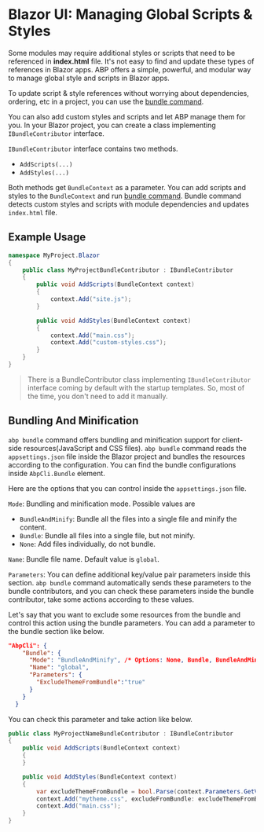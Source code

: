 # Blazor UI: Managing Global Scripts & Styles

Some modules may require additional styles or scripts that need to be referenced in **index.html** file. It's not easy to find and update these types of references in Blazor apps. ABP offers a simple, powerful, and modular way to manage global style and scripts in Blazor apps.

To update script & style references without worrying about dependencies, ordering, etc in a project, you can use the [bundle command](../../CLI.md#bundle).

You can also add custom styles and scripts and let ABP manage them for you. In your Blazor project, you can create a class implementing `IBundleContributor` interface.

`IBundleContributor` interface contains two methods.

* `AddScripts(...)`
* `AddStyles(...)`

Both methods get `BundleContext` as a parameter. You can add scripts and styles to the `BundleContext` and run [bundle command](../../CLI.md#bundle). Bundle command detects custom styles and scripts with module dependencies and updates `index.html` file.

## Example Usage
```csharp
namespace MyProject.Blazor
{
    public class MyProjectBundleContributor : IBundleContributor
    {
        public void AddScripts(BundleContext context)
        {
            context.Add("site.js");
        }

        public void AddStyles(BundleContext context)
        {
            context.Add("main.css");
            context.Add("custom-styles.css");
        }
    }
}
```

> There is a BundleContributor class implementing `IBundleContributor` interface coming by default with the startup templates. So, most of the time, you don't need to add it manually.

## Bundling And Minification
`abp bundle` command offers bundling and minification support for client-side resources(JavaScript and CSS files). `abp bundle` command reads the `appsettings.json` file inside the Blazor project and bundles the resources according to the configuration. You can find the bundle configurations inside `AbpCli.Bundle` element.

Here are the options that you can control inside the `appsettings.json` file.

`Mode`: Bundling and minification mode. Possible values are
* `BundleAndMinify`: Bundle all the files into a single file and minify the content.
* `Bundle`: Bundle all files into a single file, but not minify.
* `None`: Add files individually, do not bundle.

`Name`: Bundle file name. Default value is `global`.

`Parameters`: You can define additional key/value pair parameters inside this section. `abp bundle` command automatically sends these parameters to the bundle contributors, and you can check these parameters inside the bundle contributor, take some actions according to these values. 

Let's say that you want to exclude some resources from the bundle and control this action using the bundle parameters. You can add a parameter to the bundle section like below.

```json
"AbpCli": {
    "Bundle": {
      "Mode": "BundleAndMinify", /* Options: None, Bundle, BundleAndMinify */
      "Name": "global",
      "Parameters": {
        "ExcludeThemeFromBundle":"true"
      }
    }
  }
```

You can check this parameter and take action like below.

```csharp
public class MyProjectNameBundleContributor : IBundleContributor
{
    public void AddScripts(BundleContext context)
    {
    }

    public void AddStyles(BundleContext context)
    {
        var excludeThemeFromBundle = bool.Parse(context.Parameters.GetValueOrDefault("ExcludeThemeFromBundle"));
        context.Add("mytheme.css", excludeFromBundle: excludeThemeFromBundle);
        context.Add("main.css");
    }
}
```

